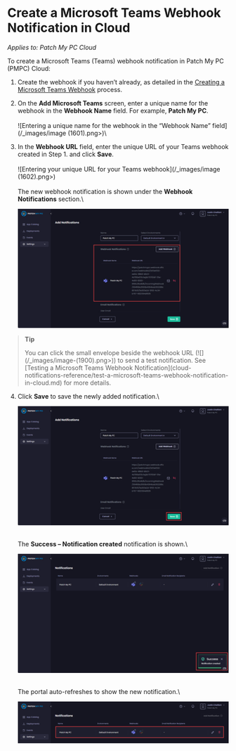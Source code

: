 # Create a Microsoft Teams Webhook Notification in Cloud

_Applies to: Patch My PC Cloud_

To create a Microsoft Teams (Teams) webhook notification in Patch My PC (PMPC) Cloud:

1. Create the webhook if you haven’t already, as detailed in the [Creating a Microsoft Teams Webhook](webhooks-reference/create-a-microsoft-teams-webhook.md) process.
2. On the <strong>Add Microsoft Teams</strong> screen, enter a unique name for the webhook in the <strong>Webhook Name</strong> field. For example, <strong>Patch My PC</strong>.\
   \
   ![Entering a unique name for the webhook in the “Webhook Name” field](/_images/image (1601).png>)\

3.  In the <strong>Webhook URL</strong> field, enter the unique URL of your Teams webhook created in Step 1. and click <strong>Save</strong>.\
    \
    ![Entering your unique URL for your Teams webhook](/_images/image (1602).png>)\
    \
    The new webhook notification is shown under the <strong>Webhook Notifications</strong> section.\


    ![New webhook under the “Webhook Notifications section.”](/_images/image-(1908).png "New webhook under the “Webhook Notifications section.”")

<blockquote class="wp-block-quote">
<p><strong>Tip</strong></p>
<p>You can click the small envelope beside the webhook URL (![](/_images/image-(1900).png>)) to send a test notification. See [Testing a Microsoft Teams Webhook Notification](cloud-notifications-reference/test-a-microsoft-teams-webhook-notification-in-cloud.md) for more details.</p>
</blockquote>

4.  Click <strong>Save</strong> to save the newly added notification.\


    ![Clicking “Save” to save the new webhook notification](/_images/image-(1910).png "Clicking “Save” to save the new webhook notification")

    \
    The <strong>Success – Notification created</strong> notification is shown.\


    ![&#x22;Success – Notification created&#x22; notification](/_images/image-(1911).png "&#x22;Success – Notification created&#x22; notification")

    \
    The portal auto-refreshes to show the new notification.\


    ![The portal auto-refreshes to show the new notification.](/_images/image-(1912).png "The portal auto-refreshes to show the new notification.")
